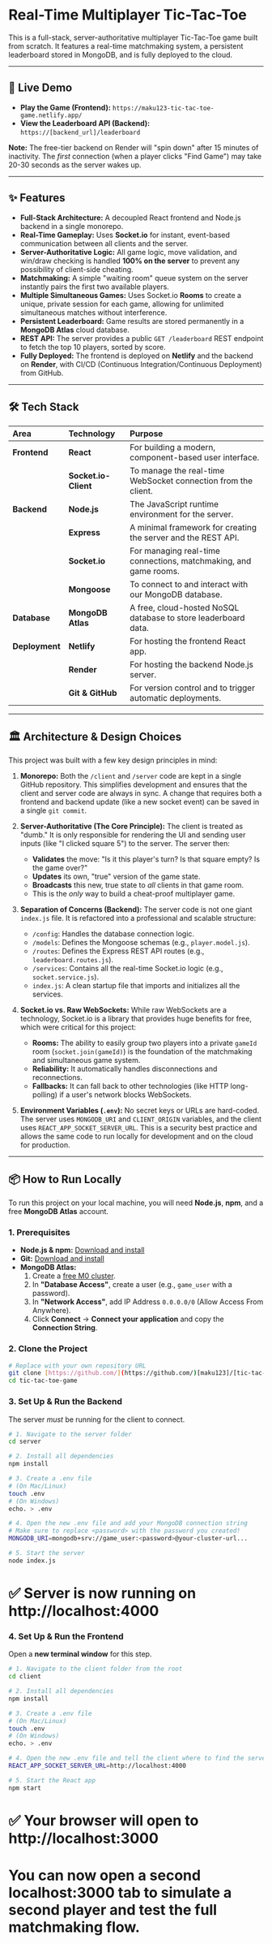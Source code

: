 # Real-Time Multiplayer Tic-Tac-Toe

This is a full-stack, server-authoritative multiplayer Tic-Tac-Toe game built from scratch. It features a real-time matchmaking system, a persistent leaderboard stored in MongoDB, and is fully deployed to the cloud.

---

## 🚀 Live Demo

* **Play the Game (Frontend):** `https://maku123-tic-tac-toe-game.netlify.app/`
* **View the Leaderboard API (Backend):** `https://[backend_url]/leaderboard`

**Note:** The free-tier backend on Render will "spin down" after 15 minutes of inactivity. The *first* connection (when a player clicks "Find Game") may take 20-30 seconds as the server wakes up.

---

## ✨ Features

* **Full-Stack Architecture:** A decoupled React frontend and Node.js backend in a single monorepo.
* **Real-Time Gameplay:** Uses **Socket.io** for instant, event-based communication between all clients and the server.
* **Server-Authoritative Logic:** All game logic, move validation, and win/draw checking is handled **100% on the server** to prevent any possibility of client-side cheating.
* **Matchmaking:** A simple "waiting room" queue system on the server instantly pairs the first two available players.
* **Multiple Simultaneous Games:** Uses Socket.io **Rooms** to create a unique, private session for each game, allowing for unlimited simultaneous matches without interference.
* **Persistent Leaderboard:** Game results are stored permanently in a **MongoDB Atlas** cloud database.
* **REST API:** The server provides a public `GET /leaderboard` REST endpoint to fetch the top 10 players, sorted by score.
* **Fully Deployed:** The frontend is deployed on **Netlify** and the backend on **Render**, with CI/CD (Continuous Integration/Continuous Deployment) from GitHub.

---

## 🛠 Tech Stack

| Area | Technology | Purpose |
| :--- | :--- | :--- |
| **Frontend** | **React** | For building a modern, component-based user interface. |
| | **Socket.io-Client** | To manage the real-time WebSocket connection from the client. |
| **Backend** | **Node.js** | The JavaScript runtime environment for the server. |
| | **Express** | A minimal framework for creating the server and the REST API. |
| | **Socket.io** | For managing real-time connections, matchmaking, and game rooms. |
| | **Mongoose** | To connect to and interact with our MongoDB database. |
| **Database** | **MongoDB Atlas** | A free, cloud-hosted NoSQL database to store leaderboard data. |
| **Deployment** | **Netlify** | For hosting the frontend React app. |
| | **Render** | For hosting the backend Node.js server. |
| | **Git & GitHub** | For version control and to trigger automatic deployments. |

---

## 🏛 Architecture & Design Choices

This project was built with a few key design principles in mind:

1.  **Monorepo:** Both the `/client` and `/server` code are kept in a single GitHub repository. This simplifies development and ensures that the client and server code are always in sync. A change that requires both a frontend and backend update (like a new socket event) can be saved in a single `git commit`.

2.  **Server-Authoritative (The Core Principle):** The client is treated as "dumb." It is only responsible for rendering the UI and sending user inputs (like "I clicked square 5") to the server. The server then:
    * **Validates** the move: "Is it this player's turn? Is that square empty? Is the game over?"
    * **Updates** its own, "true" version of the game state.
    * **Broadcasts** this new, true state to *all* clients in that game room.
    * This is the *only* way to build a cheat-proof multiplayer game.

3.  **Separation of Concerns (Backend):** The server code is not one giant `index.js` file. It is refactored into a professional and scalable structure:
    * `/config`: Handles the database connection logic.
    * `/models`: Defines the Mongoose schemas (e.g., `player.model.js`).
    * `/routes`: Defines the Express REST API routes (e.g., `leaderboard.routes.js`).
    * `/services`: Contains all the real-time Socket.io logic (e.g., `socket.service.js`).
    * `index.js`: A clean startup file that imports and initializes all the services.

4.  **Socket.io vs. Raw WebSockets:** While raw WebSockets are a technology, Socket.io is a library that provides huge benefits for free, which were critical for this project:
    * **Rooms:** The ability to easily group two players into a private `gameId` room (`socket.join(gameId)`) is the foundation of the matchmaking and simultaneous game system.
    * **Reliability:** It automatically handles disconnections and reconnections.
    * **Fallbacks:** It can fall back to other technologies (like HTTP long-polling) if a user's network blocks WebSockets.

5.  **Environment Variables (`.env`):** No secret keys or URLs are hard-coded. The server uses `MONGODB_URI` and `CLIENT_ORIGIN` variables, and the client uses `REACT_APP_SOCKET_SERVER_URL`. This is a security best practice and allows the same code to run locally for development and on the cloud for production.

---

## 📦 How to Run Locally

To run this project on your local machine, you will need **Node.js**, **npm**, and a free **MongoDB Atlas** account.

### 1. Prerequisites

* **Node.js & npm:** [Download and install](https://nodejs.org/)
* **Git:** [Download and install](https://git-scm.com/)
* **MongoDB Atlas:**
    1.  Create a [free M0 cluster](https://www.mongodb.com/cloud/atlas/register).
    2.  In **"Database Access"**, create a user (e.g., `game_user` with a password).
    3.  In **"Network Access"**, add IP Address `0.0.0.0/0` (Allow Access From Anywhere).
    4.  Click **Connect** -> **Connect your application** and copy the **Connection String**.

### 2. Clone the Project

```bash
# Replace with your own repository URL
git clone [https://github.com/](https://github.com/)[maku123]/[tic-tac-toe-game].git
cd tic-tac-toe-game
```

### 3. Set Up & Run the Backend

The server *must* be running for the client to connect.

```bash
# 1. Navigate to the server folder
cd server

# 2. Install all dependencies
npm install

# 3. Create a .env file
# (On Mac/Linux)
touch .env
# (On Windows)
echo. > .env

# 4. Open the new .env file and add your MongoDB connection string
# Make sure to replace <password> with the password you created!
MONGODB_URI=mongodb+srv://game_user:<password>@your-cluster-url...

# 5. Start the server
node index.js
```

# ✅ Server is now running on http://localhost:4000

### 4. Set Up & Run the Frontend

Open a **new terminal window** for this step.

```bash
# 1. Navigate to the client folder from the root
cd client

# 2. Install all dependencies
npm install

# 3. Create a .env file
# (On Mac/Linux)
touch .env
# (On Windows)
echo. > .env

# 4. Open the new .env file and tell the client where to find the server
REACT_APP_SOCKET_SERVER_URL=http://localhost:4000

# 5. Start the React app
npm start
```

# ✅ Your browser will open to http://localhost:3000
# You can now open a second localhost:3000 tab to simulate a second player and test the full matchmaking flow.

